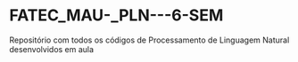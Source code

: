 # FATEC_MAU-_PLN---6-SEM
Repositório com todos os códigos de Processamento de Linguagem Natural desenvolvidos em aula
